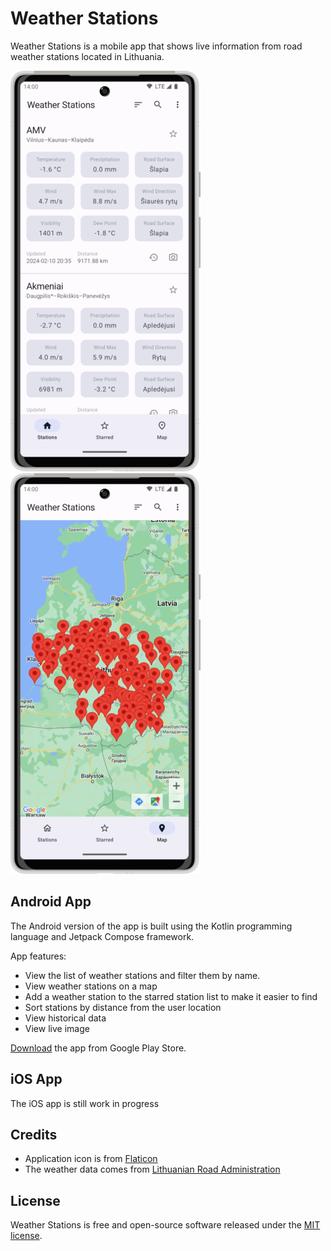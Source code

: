 # Weather Stations

Weather Stations is a mobile app that shows live information from road weather stations located in
Lithuania.

![Domain Monitor](media/android.png) ![Domain Monitor](media/android2.png)

## Android App

The Android version of the app is built using the Kotlin programming language and Jetpack Compose framework.

App features:

* View the list of weather stations and filter them by name.
* View weather stations on a map
* Add a weather station to the starred station list to make it easier to find
* Sort stations by distance from the user location
* View historical data
* View live image

[Download](https://play.google.com/store/apps/details?id=com.boatsbay.weather_stations) the app from Google Play Store.

## iOS App

The iOS app is still work in progress 

## Credits

* Application icon is from [Flaticon](https://flaticon.com)
* The weather data comes from [Lithuanian Road Administration](https://lakd.lt)

## License

Weather Stations is free and open-source software released under the [MIT license](https://github.com/tunaitis/weatherstations/blob/master/LICENSE).
